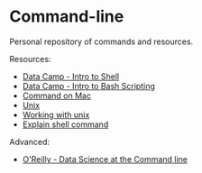 # Command-line

Personal repository of commands and resources.

Resources:   
 - [Data Camp - Intro to Shell](https://www.datacamp.com/courses/introduction-to-shell)
 - [Data Camp - Intro to Bash Scripting](https://www.datacamp.com/learn/courses/introduction-to-bash-scripting)
 - [Command on Mac](https://www.davidbaumgold.com/tutorials/command-line/#mac-os-x)
 - [Unix](https://datasciencepractice.study/unix-systems.html)
 - [Working with unix](https://seankross.com/the-unix-workbench/working-with-unix.html)
 - [Explain shell command](https://explainshell.com/)
    
Advanced:
 - [O'Reilly - Data Science at the Command line](https://www.oreilly.com/library/view/data-science-at/9781492087908/)
